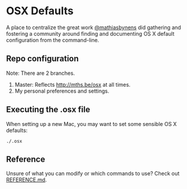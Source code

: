 # OSX Defaults

A place to centralize the great work [@mathiasbynens](http://mths.be/osx) did gathering and fostering a community around finding and documenting OS X default configuration from the command-line.

## Repo configuration
Note: There are 2 branches.

1. Master: Reflects http://mths.be/osx at all times. 
2. My personal preferences and settings.


## Executing the .osx file

When setting up a new Mac, you may want to set some sensible OS X defaults:

`./.osx`

## Reference
Unsure of what you can modify or which commands to use?
Check out [REFERENCE.md](https://github.com/kevinSuttle/OSXDefaults/blob/master/REFERENCE.md).